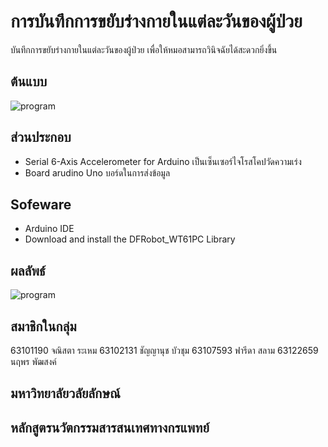 # การบันทึกการขยับร่างกายในแต่ละวันของผู้ป่วย
บันทึกการขยับร่างกายในแต่ละวันของผู้ป่วย เพื่อให้หมอสามารถวินิจฉัยได้สะดวกยิ่งขึ้น

## ต้นแบบ
  ![program](https://github.com/Janitsata1303/slide/blob/main/accelorometer.jpg)

## ส่วนประกอบ
- Serial 6-Axis Accelerometer for Arduino
  เป็นเซ็นเซอร์ไจโรสโคปวัดความเร่ง
- Board arudino Uno
  บอร์ดในการส่งข้อมูล
  
## Sofeware
  - Arduino IDE
  - Download and install the DFRobot_WT61PC Library

## ผลลัพธ์
  ![program](https://github.com/Janitsata1303/slide/blob/main/%E0%B8%9C%E0%B8%A5%E0%B8%A5%E0%B8%B1%E0%B8%9E%E0%B8%98%E0%B9%8C.png)
  
## สมาชิกในกลุ่ม
  63101190 จณิสตา   ระเหม
  63102131 ชัญญานุช บัวชุม
  63107593 ฟารีดา    สลาม
  63122659 นฤพร    พัฒสงค์
  
## มหาวิทยาลัยวลัยลักษณ์

## หลักสูตรนวัตกรรมสารสนเทศทางกรแพทย์

